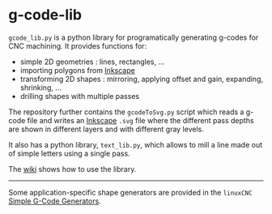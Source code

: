 # g-code-lib
`gcode_lib.py` is a python library for programatically generating g-codes for CNC machining.
It provides functions for:
* simple 2D geometries : lines, rectangles, ...
* importing polygons from [Inkscape](https://inkscape.org/)
* transforming 2D shapes : mirroring, applying offset and gain, expanding, shrinking, ...
* drilling shapes with multiple passes

The repository further contains the `gcodeToSvg.py` script which reads a g-code file
and writes an [Inkscape](https://inkscape.org/) `.svg` file
where the different pass depths are shown in different layers and with different gray levels.

It also has a python library, `text_lib.py`, which allows to mill a line made out of simple letters using a single pass.

The [wiki](https://github.com/fcorthay/g-code-lib/wiki) shows how to use the library.

---

Some application-specific shape generators are provided in the
`linuxCNC` [Simple G-Code Generators](https://github.com/LinuxCNC/simple-gcode-generators).
